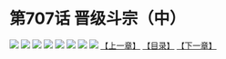 # 第707话 晋级斗宗（中）
![](https://mhpic.xiaomingtaiji.net/comic/D/斗破苍穹拆分版/707话/1.jpg-zymk.middle.webp)
![](https://mhpic.xiaomingtaiji.net/comic/D/斗破苍穹拆分版/707话/2.jpg-zymk.middle.webp)
![](https://mhpic.xiaomingtaiji.net/comic/D/斗破苍穹拆分版/707话/3.jpg-zymk.middle.webp)
![](https://mhpic.xiaomingtaiji.net/comic/D/斗破苍穹拆分版/707话/4.jpg-zymk.middle.webp)
![](https://mhpic.xiaomingtaiji.net/comic/D/斗破苍穹拆分版/707话/5.jpg-zymk.middle.webp)
![](https://mhpic.xiaomingtaiji.net/comic/D/斗破苍穹拆分版/707话/6.jpg-zymk.middle.webp)
![](https://mhpic.xiaomingtaiji.net/comic/D/斗破苍穹拆分版/707话/7.jpg-zymk.middle.webp)
![](https://mhpic.xiaomingtaiji.net/comic/D/斗破苍穹拆分版/707话/8.jpg-zymk.middle.webp)
[【上一章】](./708.md)
[【目录】](./README.md)
[【下一章】](./710.md)
